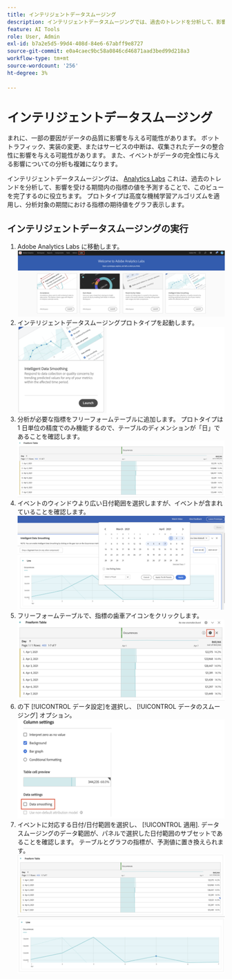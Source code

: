 ```yaml
---
title: インテリジェントデータスムージング
description: インテリジェントデータスムージングでは、過去のトレンドを分析して、影響を受ける期間内の指標の値を予測する方法を説明します。
feature: AI Tools
role: User, Admin
exl-id: b7a2e5d5-99d4-408d-84e6-67abff9e8727
source-git-commit: e0a4caec9bc58a0846cd46871aad3bed99d218a3
workflow-type: tm+mt
source-wordcount: '256'
ht-degree: 3%

---
```


# インテリジェントデータスムージング

まれに、一部の要因がデータの品質に影響を与える可能性があります。 ボットトラフィック、実装の変更、またはサービスの中断は、収集されたデータの整合性に影響を与える可能性があります。 また、イベントがデータの完全性に与える影響についての分析も複雑になります。

インテリジェントデータスムージングは、 [Analytics Labs](/help/analyze/labs.md) これは、過去のトレンドを分析して、影響を受ける期間内の指標の値を予測することで、このビューを完了するのに役立ちます。 プロトタイプは高度な機械学習アルゴリズムを適用し、分析対象の期間における指標の期待値をグラフ表示します。

## インテリジェントデータスムージングの実行

1. Adobe Analytics Labs に移動します。
   ![ラボ](assets/labs.png)
1. インテリジェントデータスムージングプロトタイプを起動します。
   ![プロトタイプを起動](assets/intelligent-ds.png)
1. 分析が必要な指標をフリーフォームテーブルに追加します。 プロトタイプは 1 日単位の精度でのみ機能するので、テーブルのディメンションが「日」であることを確認します。
   ![指標を追加](assets/add-metric.png)
1. イベントのウィンドウより広い日付範囲を選択しますが、イベントが含まれていることを確認します。
   ![日付範囲](assets/date-range.png)
1. フリーフォームテーブルで、指標の歯車アイコンをクリックします。
   ![歯車アイコン](assets/gear-icon.png)
1. の下 [!UICONTROL データ設定]を選択し、 [!UICONTROL データのスムージング] オプション。
   ![データのスムージング](assets/column-setting.png)
1. イベントに対応する日付/日付範囲を選択し、 [!UICONTROL 適用].
データスムージングのデータ範囲が、パネルで選択した日付範囲のサブセットであることを確認します。 テーブルとグラフの指標が、予測値に置き換えられます。
   ![予測値](assets/predictive-values.png)
